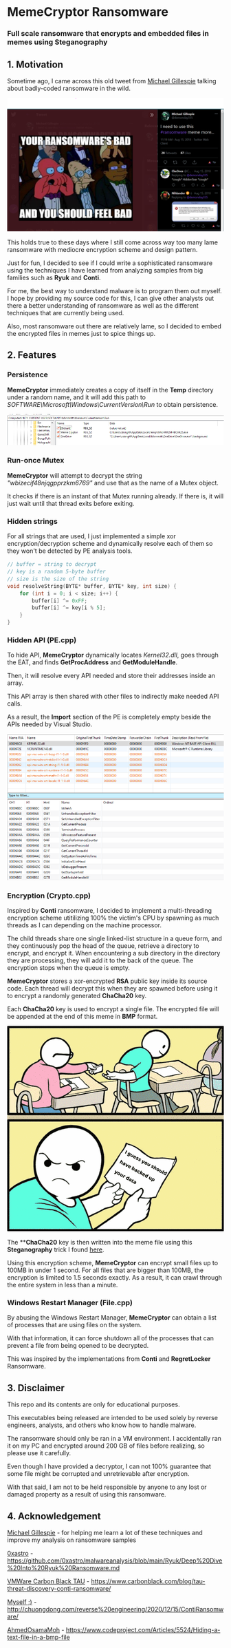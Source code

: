 # MemeCryptor Ransomware
### Full scale ransomware that encrypts and embedded files in memes using Steganography


## 1. Motivation

Sometime ago, I came across this old tweet from [Michael Gillespie](https://twitter.com/demonslay335/status/1029749466176335872/photo/1) talking about badly-coded ransomware in the wild.

![alt text](/image/Inspiration.PNG)


This holds true to these days where I still come across way too many lame ransomware with mediocre encryption scheme and design pattern.


Just for fun, I decided to see if I could write a sophisticated ransomware using the techniques I have learned from analyzing samples from big families such as **Ryuk** and **Conti**.


For me, the best way to understand malware is to program them out myself. I hope by providing my source code for this, I can give other analysts out there a better understanding of ransomware as well as the different techniques that are currently being used.


Also, most ransomware out there are relatively lame, so I decided to embed the encrypted files in memes just to spice things up.


## 2. Features


### Persistence

**MemeCryptor** immediately creates a copy of itself in the **Temp** directory under a random name, and it will add this path to *SOFTWARE\Microsoft\Windows\CurrentVersion\Run* to obtain persistence.

![alt text](/image/Registry.PNG)


### Run-once Mutex


**MemeCryptor** will attempt to decrypt the string *"wbizecif48njqgpprzkm6769"* and use that as the name of a Mutex object.

It checks if there is an instant of that Mutex running already. If there is, it will just wait until that thread exits before exiting.

### Hidden strings

For all strings that are used, I just implemented a simple xor encryption/decryption scheme and dynamically resolve each of them so they won't be detected by PE analysis tools.

``` cpp
// buffer = string to decrypt
// key is a random 5-byte buffer
// size is the size of the string
void resolveString(BYTE* buffer, BYTE* key, int size) {
	for (int i = 0; i < size; i++) {
		buffer[i] ^= 0xFF;
		buffer[i] ^= key[i % 5];
	}
}
```


### Hidden API (PE.cpp)

To hide API, **MemeCryptor** dynamically locates *Kernel32.dll*, goes through the EAT, and finds **GetProcAddress** and **GetModuleHandle**.

Then, it will resolve every API needed and store their addresses inside an array. 

This API array is then shared with other files to indirectly make needed API calls.

As a result, the **Import** section of the PE is completely empty beside the APIs needed by Visual Studio.

![alt text](/image/NoAPI.PNG)


### Encryption (Crypto.cpp)

Inspired by **Conti** ransomware, I decided to implement a multi-threading encryption scheme utitilizing 100% the victim's CPU by spawning as much threads as I can depending on the machine processor.

The child threads share one single linked-list structure in a queue form, and they continuously pop the head of the queue, retrieve a directory to encrypt, and encrypt it. When encountering a sub directory in the directory they are processing, they will add it to the back of the queue. The encryption stops when the queue is empty.


**MemeCryptor** stores a xor-encrypted **RSA** public key inside its source code. Each thread will decrypt this when they are spawned before using it to encrypt a randomly generated **ChaCha20** key.


Each **ChaCha20** key is used to encrypt a single file. The encrypted file will be appended at the end of this meme in **BMP** format.

![alt text](/image/meme.bmp)


The ****ChaCha20** key is then written into the meme file using this **Steganography** trick I found [here](https://www.codeproject.com/Articles/5524/Hiding-a-text-file-in-a-bmp-file).


Using this encryption scheme, **MemeCryptor** can encrypt small files up to 100MB in under 1 second. For all files that are bigger than 100MB, the encryption is limited to 1.5 seconds exactly. As a result, it can crawl through the entire system in less than a minute.


### Windows Restart Manager (File.cpp)

By abusing the Windows Restart Manager, **MemeCryptor** can obtain a list of processes that are using files on the system.

With that information, it can force shutdown all of the processes that can prevent a file from being opened to be decrypted.

This was inspired by the implementations from **Conti** and **RegretLocker** Ransomware.


## 3. Disclaimer

This repo and its contents are only for educational purposes.

This executables being released are intended to be used solely by reverse engineers, analysts, and others who know how to handle malware.

The ransomware should only be ran in a VM environment. I accidentally ran it on my PC and encrypted around 200 GB of files before realizing, so please use it carefully.

Even though I have provided a decryptor, I can not 100% guarantee that some file might be corrupted and unretrievable after encryption.


With that said, I am not to be held responsible by anyone to any lost or damaged property as a result of using this ransomware.


## 4. Acknowledgement

[Michael Gillespie](https://twitter.com/demonslay335?lang=en) -  for helping me learn a lot of these techniques and improve my analysis on ransomware samples

[0xastro](https://twitter.com/0xastr0) - https://github.com/0xastro/malwareanalysis/blob/main/Ryuk/Deep%20Dive%20Into%20Ryuk%20Ransomware.md

[VMWare Carbon Black TAU](https://www.carbonblack.com/threat-analysis-unit/) - https://www.carbonblack.com/blog/tau-threat-discovery-conti-ransomware/

[Myself ;)](http://chuongdong.com/) - http://chuongdong.com/reverse%20engineering/2020/12/15/ContiRansomware/

[AhmedOsamaMoh](https://www.codeproject.com/script/Membership/View.aspx?mid=193049) - https://www.codeproject.com/Articles/5524/Hiding-a-text-file-in-a-bmp-file

